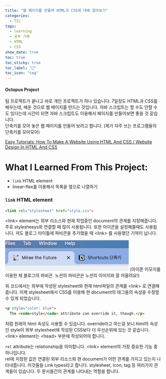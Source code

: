 ```yaml
---
title: "웹 페이지를 만들며 HTML과 CSS에 대해 알아보기"
categories:
  - TIL
tags:
  - learning
  - 공부 기록
  - HTML
  - CSS
show_date: true
toc: true
toc_sticky: true
toc_label: "👷"
toc_icon: "cog"
---
```



<div class="notice">
  <h4>Octopus Project</h4>
  <p>팀 프로젝트가 끝나고 바로 개인 프로젝트가 하나 있습니다.
  7일정도 HTML과 CSS를 배우는데, 배운 것으로 웹 페이지를 만드는 것입니다.
  자바 스크립트는 할 수도 안할 수도 있다는데 시간이 되면 자바 스크립트도 이용해서 페이지를 만들어보면 좋을 것 같습니다.<br>
  단축키를 모아 놓은 웹 페이지를 만들어 보려고 합니다. (제가 자주 쓰는 프로그램들의 단축키를 모아모아) </p>
</div>


[Easy Tutorials: How To Make A Website Using HTML And CSS / Website Design In HTML And CSS](https://www.youtube.com/watch?v=-2LtZRi6Q0s)  

# What I Learned From This Project:  

- <code>link</code> HTML element
- linear-flex를 이용해서 목록을 옆으로 나열하기


### <code>link</code> HTML element  

```html
<link rel="stylesheet" href="style.css">
```

\<link> element는 외부 리소스와 현재 작업중인 document의 관계를 지정해줍니다. 주로 stylesheeys와 연결할 때 많이 사용됩니다. 또한 아이콘을 설정해줄때도 사용됩니다. 저도 블로그 타이틀에 파비콘을 추가했을 때 \<link> 를 사용했던 기억이 납니다.

<img src="/assets/images/myFavicon.png" alt="my_favicon" width="400">  
(아이폰 이모지를 이용한 제 블로그의 파비콘. 노션의 파비콘은 노션의 이미지와 잘 어울려요!)

위 코드에서는 외부에 작성된 stylesheet와 현재 html파일의 관계를 \<link> 로 연결해줍니다.
이제 stylesheet에서 CSS를 이용해 현 document의 태그들의 속성을 수정할 수 있게 되었습니다.

```html
<p style="color: blue">
  The <code>style</code> attribute can override it, though.</p>
```
처럼 원래의 html 속성도 사용할 수 있습니다. override라고 하는걸 보니 html의 속성인 style이 외부 stylesheet에 작성된 CSS보다 더 우선순위에 있는 것 같습니다.  
\<link> element는 \<head> 부분에 작성되어야 합니다.  

<code>rel</code> attribute는 relationship을 의미합니다. \<link> element의 가장 중요한 기능 중 하나입니다.  
rel에 지정된 값은 연결된 외부 리소스와 현 document가 어떤 관계를 가지고 있는지 나타내줍니다. 이것들을 Link types라고 합니다.
stylesheet, icon, tag 등 여러가지 관계들이 있습니다. 두 문서들간의 관계를 나타내는 역할을 합니다.
